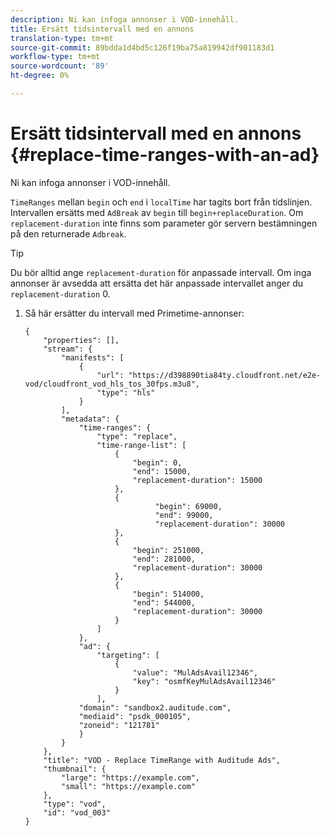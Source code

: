 ```yaml
---
description: Ni kan infoga annonser i VOD-innehåll.
title: Ersätt tidsintervall med en annons
translation-type: tm+mt
source-git-commit: 89bdda1d4bd5c126f19ba75a819942df901183d1
workflow-type: tm+mt
source-wordcount: '89'
ht-degree: 0%

---
```



# Ersätt tidsintervall med en annons {#replace-time-ranges-with-an-ad}

Ni kan infoga annonser i VOD-innehåll.

`TimeRanges` mellan `begin` och `end` i `localTime` har tagits bort från tidslinjen. Intervallen ersätts med `AdBreak` av `begin` till `begin+replaceDuration`. Om `replacement-duration` inte finns som parameter gör servern bestämningen på den returnerade `Adbreak`.

>[!TIP]
>
>Du bör alltid ange `replacement-duration` för anpassade intervall. Om inga annonser är avsedda att ersätta det här anpassade intervallet anger du `replacement-duration` 0.

1. Så här ersätter du intervall med Primetime-annonser:

   ```
   {   
       "properties": [],
       "stream": {
           "manifests": [
               {
                   "url": "https://d398890tia84ty.cloudfront.net/e2e-vod/cloudfront_vod_hls_tos_30fps.m3u8",
                   "type": "hls"
               }
           ],
           "metadata": {
               "time-ranges": {
                   "type": "replace",
                   "time-range-list": [
                       {
                           "begin": 0,
                           "end": 15000,
                           "replacement-duration": 15000
                       },
                       {
                                "begin": 69000,
                                "end": 99000,
                                "replacement-duration": 30000
                       },
                       {
                           "begin": 251000,
                           "end": 281000,
                           "replacement-duration": 30000
                       },
                       {
                           "begin": 514000,
                           "end": 544000,
                           "replacement-duration": 30000
                       }
                   ]
               },
               "ad": {
                   "targeting": [
                       {
                           "value": "MulAdsAvail12346",
                           "key": "osmfKeyMulAdsAvail12346"
                       }
                   ],
               "domain": "sandbox2.auditude.com",
               "mediaid": "psdk_000105",
               "zoneid": "121781"
               }     
           }
       },   
       "title": "VOD - Replace TimeRange with Auditude Ads",
       "thumbnail": {
           "large": "https://example.com",
           "small": "https://example.com"
       },
       "type": "vod",
       "id": "vod_003"
   }
   ```
